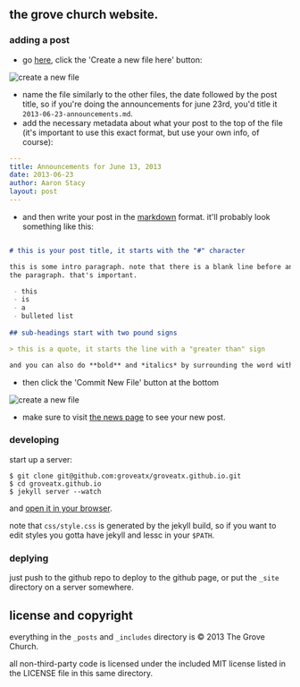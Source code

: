 ## the grove church website.

### adding a post

 - go [here](https://github.com/groveatx/groveatx.github.io/tree/master/_posts), click the 'Create
   a new file here' button:

![create a new file](http://i.imgur.com/KUgzcd0.png)

 - name the file similarly to the other files, the date followed by the post title, so if you're
   doing the announcements for june 23rd, you'd title it `2013-06-23-announcements.md`.
 - add the necessary metadata about what your post to the top of the file (it's
   important to use this exact format, but use your own info, of course):

```yaml
---
title: Announcements for June 13, 2013
date: 2013-06-23
author: Aaron Stacy
layout: post
---
```

 - and then write your post in the [markdown](http://daringfireball.net/projects/markdown/)
   format. it'll probably look something like this:

```markdown

# this is your post title, it starts with the "#" character

this is some intro paragraph. note that there is a blank line before and after
the paragraph. that's important.

 - this
 - is
 - a
 - bulleted list
 
## sub-headings start with two pound signs

> this is a quote, it starts the line with a "greater than" sign

and you can also do **bold** and *italics* by surrounding the word with asterisks.
```

 - then click the 'Commit New File' button at the bottom

![create a new file](http://i.imgur.com/jFAWWZU.png)

 - make sure to visit [the news page](http://groveatx.org/news/) to see your new post.

### developing

start up a server:

```
$ git clone git@github.com:groveatx/groveatx.github.io.git
$ cd groveatx.github.io
$ jekyll server --watch
```

and [open it in your browser](http://localhost:4000).

note that `css/style.css` is generated by the jekyll build, so if you want to
edit styles you gotta have jekyll and lessc in your `$PATH`.

### deplying

just push to the github repo to deploy to the github page, or put the `_site`
directory on a server somewhere.

## license and copyright

everything in the `_posts` and `_includes` directory is &copy; 2013 The Grove
Church.

all non-third-party code is licensed under the included MIT license listed in
the LICENSE file in this same directory.

